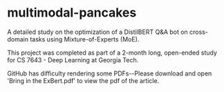 # multimodal-pancakes
A detailed study on the optimization of a DistilBERT Q&A bot on cross-domain tasks using Mixture-of-Experts (MoE).

This project was completed as part of a 2-month long, open-ended study for CS 7643 - Deep Learning at Georgia Tech.

GitHub has difficulty rendering some PDFs--Please download and open 'Bring in the ExBert.pdf' to view the pdf of the article.
